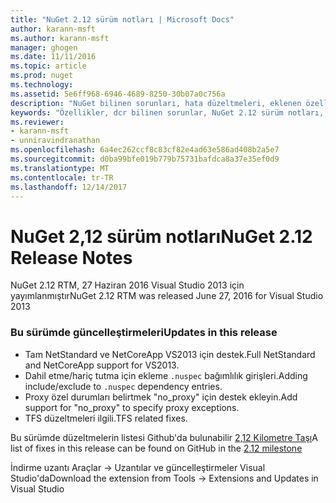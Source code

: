 ```yaml
---
title: "NuGet 2.12 sürüm notları | Microsoft Docs"
author: karann-msft
ms.author: karann-msft
manager: ghogen
ms.date: 11/11/2016
ms.topic: article
ms.prod: nuget
ms.technology: 
ms.assetid: 5e6ff968-6946-4689-8250-30b07a0c756a
description: "NuGet bilinen sorunları, hata düzeltmeleri, eklenen özellikleri ve dcr dahil olmak üzere 2.12 için sürüm notları."
keywords: "Özellikler, dcr bilinen sorunlar, NuGet 2.12 sürüm notları, hata düzeltmeleri eklendi"
ms.reviewer:
- karann-msft
- unniravindranathan
ms.openlocfilehash: 6a4ec262ccf8c83cf82e4ad63e586ad408b2a5e7
ms.sourcegitcommit: d0ba99bfe019b779b75731bafdca8a37e35ef0d9
ms.translationtype: MT
ms.contentlocale: tr-TR
ms.lasthandoff: 12/14/2017
---
```

# <a name="nuget-212-release-notes"></a><span data-ttu-id="4dd7d-104">NuGet 2,12 sürüm notları</span><span class="sxs-lookup"><span data-stu-id="4dd7d-104">NuGet 2.12 Release Notes</span></span>

<span data-ttu-id="4dd7d-105">NuGet 2.12 RTM, 27 Haziran 2016 Visual Studio 2013 için yayımlanmıştır</span><span class="sxs-lookup"><span data-stu-id="4dd7d-105">NuGet 2.12 RTM was released June 27, 2016 for Visual Studio 2013</span></span>

### <a name="updates-in-this-release"></a><span data-ttu-id="4dd7d-106">Bu sürümde güncelleştirmeleri</span><span class="sxs-lookup"><span data-stu-id="4dd7d-106">Updates in this release</span></span>

* <span data-ttu-id="4dd7d-107">Tam NetStandard ve NetCoreApp VS2013 için destek.</span><span class="sxs-lookup"><span data-stu-id="4dd7d-107">Full NetStandard  and NetCoreApp support for VS2013.</span></span>
* <span data-ttu-id="4dd7d-108">Dahil etme/hariç tutma için ekleme `.nuspec` bağımlılık girişleri.</span><span class="sxs-lookup"><span data-stu-id="4dd7d-108">Adding include/exclude to `.nuspec` dependency entries.</span></span>
* <span data-ttu-id="4dd7d-109">Proxy özel durumları belirtmek "no_proxy" için destek ekleyin.</span><span class="sxs-lookup"><span data-stu-id="4dd7d-109">Add support for "no_proxy" to specify proxy exceptions.</span></span>
* <span data-ttu-id="4dd7d-110">TFS düzeltmeleri ilgili.</span><span class="sxs-lookup"><span data-stu-id="4dd7d-110">TFS related fixes.</span></span>

<span data-ttu-id="4dd7d-111">Bu sürümde düzeltmelerin listesi Github'da bulunabilir [2,12 Kilometre Taşı](https://github.com/NuGet/Home/issues?q=milestone%3A2.12+is%3Aclosed)</span><span class="sxs-lookup"><span data-stu-id="4dd7d-111">A list of fixes in this release can be found on GitHub in the [2.12 milestone](https://github.com/NuGet/Home/issues?q=milestone%3A2.12+is%3Aclosed)</span></span>

<span data-ttu-id="4dd7d-112">İndirme uzantı Araçlar -> Uzantılar ve güncelleştirmeler Visual Studio'da</span><span class="sxs-lookup"><span data-stu-id="4dd7d-112">Download the extension from Tools -> Extensions and Updates in Visual Studio</span></span>
